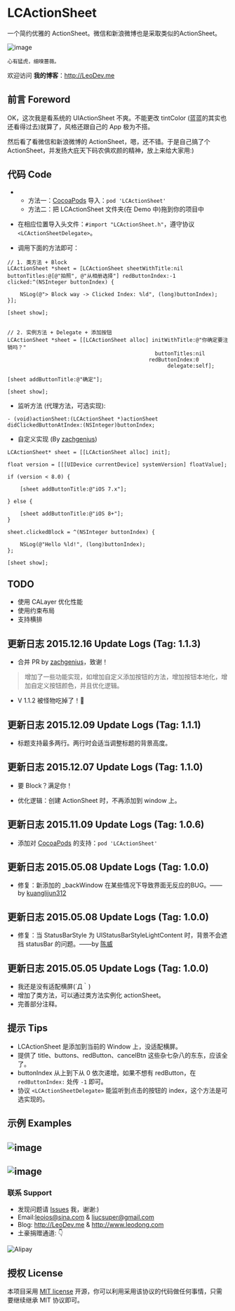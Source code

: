 # LCActionSheet

一个简约优雅的 ActionSheet。微信和新浪微博也是采取类似的ActionSheet。

![image](https://github.com/LeoiOS/LCActionSheet/blob/master/LCActionSheetDemo.gif)

````
心有猛虎，细嗅蔷薇。
````

欢迎访问 **我的博客**：http://LeoDev.me


## 前言 Foreword

OK，这次我是看系统的 UIActionSheet 不爽。不能更改 tintColor (蓝蓝的其实也还看得过去)就算了，风格还跟自己的 App 极为不搭。

然后看了看微信和新浪微博的 ActionSheet，嗯，还不错。于是自己搞了个 ActionSheet，并发扬大庇天下码农俱欢颜的精神，放上来给大家用:)



## 代码 Code

* 
  - 方法一：[CocoaPods](https://cocoapods.org/) 导入：`pod 'LCActionSheet'`
  - 方法二：把 LCActionSheet 文件夹(在 Demo 中)拖到你的项目中

* 在相应位置导入头文件：`#import "LCActionSheet.h"`，遵守协议 `<LCActionSheetDelegate>`。
* 调用下面的方法即可：

````objc
// 1. 类方法 + Block
LCActionSheet *sheet = [LCActionSheet sheetWithTitle:nil buttonTitles:@[@"拍照", @"从相册选择"] redButtonIndex:-1 clicked:^(NSInteger buttonIndex) {

    NSLog(@"> Block way -> Clicked Index: %ld", (long)buttonIndex);
}];

[sheet show];


// 2. 实例方法 + Delegate + 添加按钮
LCActionSheet *sheet = [[LCActionSheet alloc] initWithTitle:@"你确定要注销吗？"
                                               buttonTitles:nil
                                             redButtonIndex:0
                                                   delegate:self];

[sheet addButtonTitle:@"确定"];

[sheet show];
````

* 监听方法 (代理方法，可选实现):

````objc
- (void)actionSheet:(LCActionSheet *)actionSheet didClickedButtonAtIndex:(NSInteger)buttonIndex;
````

* 自定义实现 (By [zachgenius](https://github.com/zachgenius))
````objc
LCActionSheet* sheet = [[LCActionSheet alloc] init];

float version = [[[UIDevice currentDevice] systemVersion] floatValue];

if (version < 8.0) {

    [sheet addButtonTitle:@"iOS 7.x"];

} else {

    [sheet addButtonTitle:@"iOS 8+"];
}

sheet.clickedBlock = ^(NSInteger buttonIndex) {

    NSLog(@"Hello %ld!", (long)buttonIndex);
};

[sheet show];

````


## TODO

* 使用 CALayer 优化性能
* 使用约束布局
* 支持横排



## 更新日志 2015.12.16 Update Logs (Tag: 1.1.3)

* 合并 PR by [zachgenius](https://github.com/zachgenius)，致谢！
> 增加了一些功能实现，如增加自定义添加按钮的方法，增加按钮本地化，增加自定义按钮颜色，并且优化逻辑。

* V 1.1.2 被怪物吃掉了！👹



## 更新日志 2015.12.09 Update Logs (Tag: 1.1.1)

* 标题支持最多两行。两行时会适当调整标题的背景高度。



## 更新日志 2015.12.07 Update Logs (Tag: 1.1.0)

* 要 Block？满足你！

* 优化逻辑：创建 ActionSheet 时，不再添加到 window 上。



## 更新日志 2015.11.09 Update Logs (Tag: 1.0.6)

* 添加对 [CocoaPods](https://cocoapods.org/) 的支持：`pod 'LCActionSheet'`



## 更新日志 2015.05.08 Update Logs (Tag: 1.0.0)

* 修复：新添加的 \_backWindow 在某些情况下导致界面无反应的BUG。——by [kuanglijun312](https://github.com/kuanglijun312)



## 更新日志 2015.05.08 Update Logs (Tag: 1.0.0)

* 修复：当 StatusBarStyle 为 UIStatusBarStyleLightContent 时，背景不会遮挡 statusBar 的问题。——by [陈威](https://github.com/weiwei1035)



## 更新日志 2015.05.05 Update Logs (Tag: 1.0.0)

* 我还是没有适配横屏(´Д｀)
* 增加了类方法，可以通过类方法实例化 actionSheet。
* 完善部分注释。



## 提示 Tips

- LCActionSheet 是添加到当前的 Window 上，没适配横屏。
- 提供了 title、buttons、redButton、cancelBtn 这些杂七杂八的东东，应该全了。
- buttonIndex 从上到下从 0 依次递增。如果不想有 redButton，在 `redButtonIndex:` 处传 `-1` 即可。
- 协议 `<LCActionSheetDelegate>` 能监听到点击的按钮的 index，这个方法是可选实现的。



## 示例 Examples

![image](https://github.com/LeoiOS/LCActionSheet/blob/master/01.png)
---
![image](https://github.com/LeoiOS/LCActionSheet/blob/master/02.png)
---



### 联系 Support

* 发现问题请 [Issues](https://github.com/LeoiOS/LCActionSheet/issues/new) 我，谢谢:)
* Email:leoios@sina.com & liucsuper@gmail.com
* Blog: http://LeoDev.me & http://www.leodong.com
* 土豪捐赠通道: 👇

![Alipay](http://7xl8ia.com1.z0.glb.clouddn.com/alipay.png)



## 授权 License

本项目采用 [MIT license](http://opensource.org/licenses/MIT) 开源，你可以利用采用该协议的代码做任何事情，只需要继续继承 MIT 协议即可。
